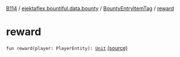 [B114](../../index.md) / [ejektaflex.bountiful.data.bounty](../index.md) / [BountyEntryItemTag](index.md) / [reward](./reward.md)

# reward

`fun reward(player: PlayerEntity): `[`Unit`](https://kotlinlang.org/api/latest/jvm/stdlib/kotlin/-unit/index.html) [(source)](https://github.com/ejektaflex/Bountiful/tree/develop/src/main/kotlin/ejektaflex/bountiful/data/bounty/BountyEntryItemTag.kt#L48)